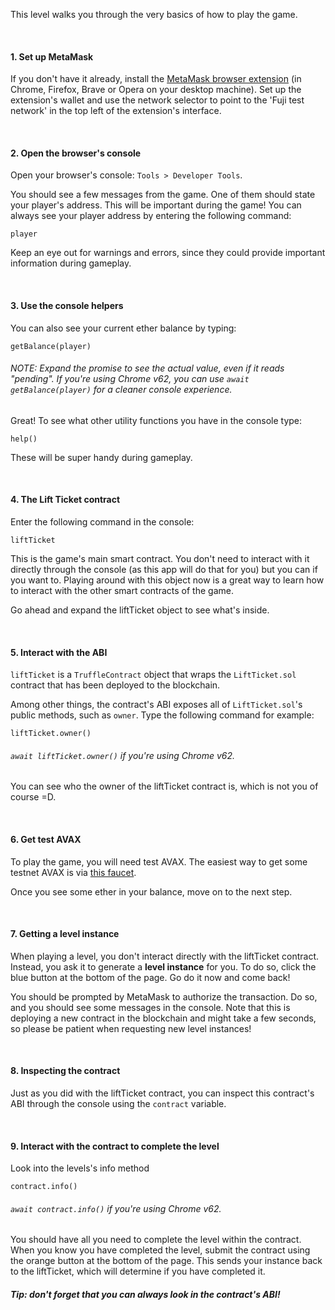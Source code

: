 This level walks you through the very basics of how to play the game.

&nbsp;
#### 1. Set up MetaMask
If you don't have it already, install the [MetaMask browser extension](https://metamask.io/) (in Chrome, Firefox, Brave or Opera on your desktop machine).
Set up the extension's wallet and use the network selector to point to the 'Fuji test network' in the top left of the extension's interface.

&nbsp;
#### 2. Open the browser's console
Open your browser's console: `Tools > Developer Tools`.

You should see a few messages from the game. One of them should state your player's address. This will be important during the game! You can always see your player address by entering the following command:
```
player
```

Keep an eye out for warnings and errors, since they could provide important information during gameplay.

&nbsp;
#### 3. Use the console helpers

You can also see your current ether balance by typing:
```
getBalance(player)
```
###### NOTE: Expand the promise to see the actual value, even if it reads "pending". If you're using Chrome v62, you can use `await getBalance(player)` for a cleaner console experience.

Great! To see what other utility functions you have in the console type:
```
help()
```
These will be super handy during gameplay.

&nbsp;
#### 4. The Lift Ticket contract
Enter the following command in the console:
```
liftTicket
```

This is the game's main smart contract. You don't need to interact with it directly through the console (as this app will do that for you) but you can if you want to. Playing around with this object now is a great way to learn how to interact with the other smart contracts of the game.

Go ahead and expand the liftTicket object to see what's inside.

&nbsp;
#### 5. Interact with the ABI
`liftTicket` is a `TruffleContract` object that wraps the `LiftTicket.sol` contract that has been deployed to the blockchain.

Among other things, the contract's ABI exposes all of `LiftTicket.sol`'s public methods, such as `owner`. Type the following command for example:
```
liftTicket.owner()
```
###### `await liftTicket.owner()` if you're using Chrome v62.
You can see who the owner of the liftTicket contract is, which is not you of course =D.

&nbsp;
#### 6. Get test AVAX
To play the game, you will need test AVAX. The easiest way to get some testnet AVAX is via [this faucet](https://faucet.avax-test.network/).

Once you see some ether in your balance, move on to the next step.

&nbsp;
#### 7. Getting a level instance
When playing a level, you don't interact directly with the liftTicket contract. Instead, you ask it to generate a **level instance** for you. To do so, click the blue button at the bottom of the page. Go do it now and come back!

You should be prompted by MetaMask to authorize the transaction. Do so, and you should see some messages in the console. Note that this is deploying a new contract in the blockchain and might take a few seconds, so please be patient when requesting new level instances!

&nbsp;
#### 8. Inspecting the contract
Just as you did with the liftTicket contract, you can inspect this contract's ABI through the console using the `contract` variable.

&nbsp;
#### 9. Interact with the contract to complete the level
Look into the levels's info method
```
contract.info()
```
###### `await contract.info()` if you're using Chrome v62.
You should have all you need to complete the level within the contract.
When you know you have completed the level, submit the contract using the orange button at the bottom of the page.
This sends your instance back to the liftTicket, which will determine if you have completed it.


##### Tip: don't forget that you can always look in the contract's ABI!
